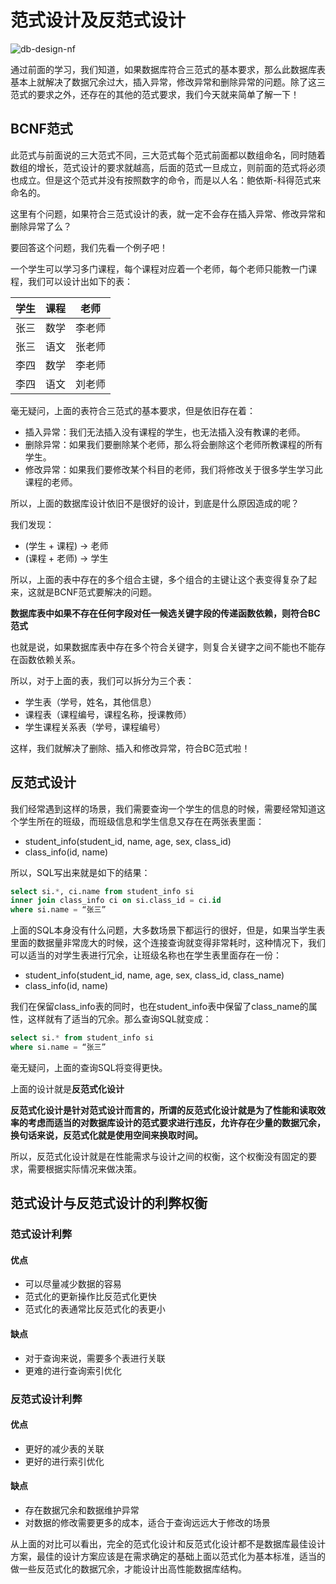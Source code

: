 # 范式设计及反范式设计

![db-design-nf](https://tva1.sinaimg.cn/large/008i3skNgy1grnyds5ubjj30m808wjtg.jpg)

通过前面的学习，我们知道，如果数据库符合三范式的基本要求，那么此数据库表基本上就解决了数据冗余过大，插入异常，修改异常和删除异常的问题。除了这三范式的要求之外，还存在的其他的范式要求，我们今天就来简单了解一下！

## BCNF范式

此范式与前面说的三大范式不同，三大范式每个范式前面都以数组命名，同时随着数组的增长，范式设计的要求就越高，后面的范式一旦成立，则前面的范式将必须也成立。但是这个范式并没有按照数字的命令，而是以人名：鲍依斯-科得范式来命名的。

这里有个问题，如果符合三范式设计的表，就一定不会存在插入异常、修改异常和删除异常了么？

要回答这个问题，我们先看一个例子吧！

一个学生可以学习多门课程，每个课程对应着一个老师，每个老师只能教一门课程，我们可以设计出如下的表：

|学生|课程|老师|
|:--:|:--:|:--:|
|张三|数学|李老师|
|张三|语文|张老师|
|李四|数学|李老师|
|李四|语文|刘老师|

毫无疑问，上面的表符合三范式的基本要求，但是依旧存在着：
* 插入异常：我们无法插入没有课程的学生，也无法插入没有教课的老师。
* 删除异常：如果我们要删除某个老师，那么将会删除这个老师所教课程的所有学生。
* 修改异常：如果我们要修改某个科目的老师，我们将修改关于很多学生学习此课程的老师。

所以，上面的数据库设计依旧不是很好的设计，到底是什么原因造成的呢？

我们发现：
* (学生 + 课程) -> 老师
* (课程 + 老师) -> 学生

所以，上面的表中存在的多个组合主键，多个组合的主键让这个表变得复杂了起来，这就是BCNF范式要解决的问题。

**数据库表中如果不存在任何字段对任一候选关键字段的传递函数依赖，则符合BC范式**

也就是说，如果数据库表中存在多个符合关键字，则复合关键字之间不能也不能存在函数依赖关系。

所以，对于上面的表，我们可以拆分为三个表：

* 学生表（学号，姓名，其他信息）
* 课程表（课程编号，课程名称，授课教师）
* 学生课程关系表（学号，课程编号）

这样，我们就解决了删除、插入和修改异常，符合BC范式啦！

## 反范式设计

我们经常遇到这样的场景，我们需要查询一个学生的信息的时候，需要经常知道这个学生所在的班级，而班级信息和学生信息又存在在两张表里面：

* student_info(student_id, name, age, sex, class_id)
* class_info(id, name)

所以，SQL写出来就是如下的结果：

```sql
select si.*, ci.name from student_info si
inner join class_info ci on si.class_id = ci.id
where si.name = “张三”
```

上面的SQL本身没有什么问题，大多数场景下都运行的很好，但是，如果当学生表里面的数据量非常庞大的时候，这个连接查询就变得非常耗时，这种情况下，我们可以适当的对学生表进行冗余，让班级名称也在学生表里面存在一份：

* student_info(student_id, name, age, sex, class_id, class_name)
* class_info(id, name)

我们在保留class_info表的同时，也在student_info表中保留了class_name的属性，这样就有了适当的冗余。那么查询SQL就变成：

```sql
select si.* from student_info si
where si.name = “张三”
```

毫无疑问，上面的查询SQL将变得更快。

上面的设计就是**反范式化设计**

**反范式化设计是针对范式设计而言的，所谓的反范式化设计就是为了性能和读取效率的考虑而适当的对数据库设计的范式要求进行违反，允许存在少量的数据冗余，换句话来说，反范式化就是使用空间来换取时间。**

所以，反范式化设计就是在性能需求与设计之间的权衡，这个权衡没有固定的要求，需要根据实际情况来做决策。

## 范式设计与反范式设计的利弊权衡

### 范式设计利弊

#### 优点
* 可以尽量减少数据的容易
* 范式化的更新操作比反范式化更快
* 范式化的表通常比反范式化的表更小

#### 缺点
* 对于查询来说，需要多个表进行关联
* 更难的进行查询索引优化

### 反范式设计利弊

#### 优点
* 更好的减少表的关联
* 更好的进行索引优化

#### 缺点
* 存在数据冗余和数据维护异常
* 对数据的修改需要更多的成本，适合于查询远远大于修改的场景

从上面的对比可以看出，完全的范式化设计和反范式化设计都不是数据库最佳设计方案，最佳的设计方案应该是在需求确定的基础上面以范式化为基本标准，适当的做一些反范式化的数据冗余，才能设计出高性能数据库结构。 